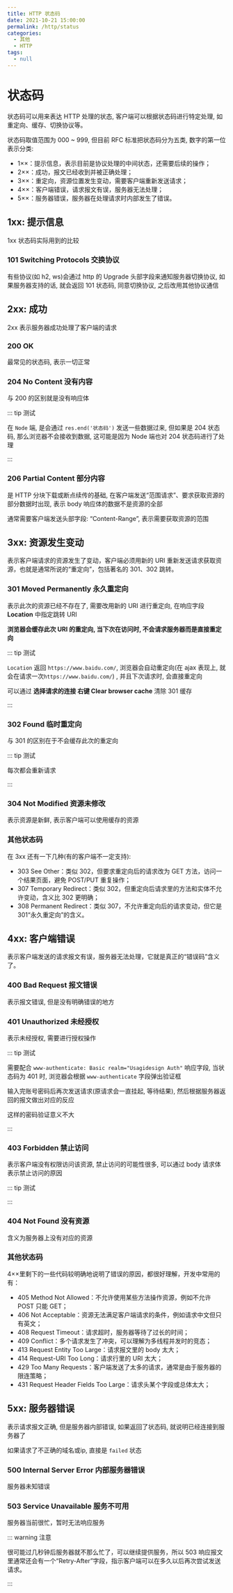 ```yaml
---
title: HTTP 状态码
date: 2021-10-21 15:00:00
permalink: /http/status
categories: 
  - 其他
  - HTTP
tags: 
  - null
---
```


# 状态码

状态码可以用来表达 HTTP 处理的状态, 客户端可以根据状态码进行特定处理, 如重定向、缓存、切换协议等。

状态码取值范围为 000 ~ 999, 但目前 RFC 标准把状态码分为五类, 数字的第一位表示分类:

* 1××：提示信息，表示目前是协议处理的中间状态，还需要后续的操作；
* 2××：成功，报文已经收到并被正确处理；
* 3××：重定向，资源位置发生变动，需要客户端重新发送请求；
* 4××：客户端错误，请求报文有误，服务器无法处理；
* 5××：服务器错误，服务器在处理请求时内部发生了错误。

## 1xx: 提示信息

1xx 状态码实际用到的比较

### 101 Switching Protocols 交换协议

有些协议(如 h2, ws)会通过 http 的 Upgrade 头部字段来通知服务器切换协议, 如果服务器支持的话, 就会返回 101 状态码, 同意切换协议, 之后改用其他协议通信

## 2xx: 成功

2xx 表示服务器成功处理了客户端的请求

### 200 OK 

最常见的状态码, 表示一切正常

### 204 No Content 没有内容

与 200 的区别就是没有响应体

::: tip 测试

<http-test type="status" status="204"/>

在 `Node` 端, 是会通过 `res.end('状态码')` 发送一些数据过来, 但如果是 204 状态码, 那么浏览器不会接收到数据, 这可能是因为 Node 端也对 204 状态码进行了处理

:::

### 206 Partial Content 部分内容

是 HTTP 分块下载或断点续传的基础, 在客户端发送“范围请求”、要求获取资源的部分数据时出现, 表示 body 响应体的数据不是资源的全部

通常需要客户端发送头部字段: “Content-Range”, 表示需要获取资源的范围

## 3xx: 资源发生变动

表示客户端请求的资源发生了变动，客户端必须用新的 URI 重新发送请求获取资源，也就是通常所说的“重定向”，包括著名的 301、302 跳转。

### 301 Moved Permanently 永久重定向

表示此次的资源已经不存在了, 需要改用新的 URI 进行重定向, 在响应字段 **Location** 中指定跳转 URI

**浏览器会缓存此次 URI 的重定向, 当下次在访问时, 不会请求服务器而是直接重定向**

::: tip 测试

<http-test type="status" status="301"/>

`Location` 返回 `https://www.baidu.com/`, 浏览器会自动重定向(在 ajax 表现上, 就会在请求一次`https://www.baidu.com/`) , 并且下次请求时, 会直接重定向

可以通过 **选择请求的连接 右键 Clear browser cache** 清除 301 缓存

:::

### 302 Found 临时重定向

与 301 的区别在于不会缓存此次的重定向

::: tip 测试

<http-test type="status" status="302"/>

每次都会重新请求

:::

### 304 Not Modified 资源未修改

表示资源是新鲜, 表示客户端可以使用缓存的资源

### 其他状态码

在 3xx 还有一下几种(有的客户端不一定支持):

* 303 See Other：类似 302，但要求重定向后的请求改为 GET 方法，访问一个结果页面，避免 POST/PUT 重复操作；
* 307 Temporary Redirect：类似 302，但重定向后请求里的方法和实体不允许变动，含义比 302 更明确；
* 308 Permanent Redirect：类似 307，不允许重定向后的请求变动，但它是 301“永久重定向”的含义。

## 4xx: 客户端错误

表示客户端发送的请求报文有误，服务器无法处理，它就是真正的“错误码”含义了。

### 400 Bad Request 报文错误

表示报文错误, 但是没有明确错误的地方

### 401 Unauthorized 未经授权

表示未经授权, 需要进行授权操作

::: tip 测试

<http-test type="status" status="401"/>

需要配合 `www-authenticate: Basic realm="Usagidesign Auth"` 响应字段, 当状态码为 401 时, 浏览器会根据 `www-authenticate` 字段弹出验证框

输入完账号密码后再次发送请求(原请求会一直挂起, 等待结果), 然后根据服务器返回的报文做出对应的反应

这样的密码验证意义不大

:::

### 403 Forbidden 禁止访问

表示客户端没有权限访问该资源, 禁止访问的可能性很多, 可以通过 body 请求体表示禁止访问的原因

::: tip 测试

<http-test type="status" status="403"/>

:::

### 404 Not Found 没有资源

含义为服务器上没有对应的资源

### 其他状态码

4××里剩下的一些代码较明确地说明了错误的原因，都很好理解，开发中常用的有：

* 405 Method Not Allowed：不允许使用某些方法操作资源，例如不允许 POST 只能 GET；
* 406 Not Acceptable：资源无法满足客户端请求的条件，例如请求中文但只有英文；
* 408 Request Timeout：请求超时，服务器等待了过长的时间；
* 409 Conflict：多个请求发生了冲突，可以理解为多线程并发时的竞态；
* 413 Request Entity Too Large：请求报文里的 body 太大；
* 414 Request-URI Too Long：请求行里的 URI 太大；
* 429 Too Many Requests：客户端发送了太多的请求，通常是由于服务器的限连策略；
* 431 Request Header Fields Too Large：请求头某个字段或总体太大；

## 5xx: 服务器错误

表示请求报文正确, 但是服务器内部错误, 如果返回了状态码, 就说明已经连接到服务器了

如果请求了不正确的域名或ip, 直接是 `failed` 状态

### 500 Internal Server Error  内部服务器错误

服务器未知错误

### 503 Service Unavailable 服务不可用

服务器当前很忙，暂时无法响应服务

::: warning 注意

很可能过几秒钟后服务器就不那么忙了，可以继续提供服务，所以 503 响应报文里通常还会有一个“Retry-After”字段，指示客户端可以在多久以后再次尝试发送请求。

:::

